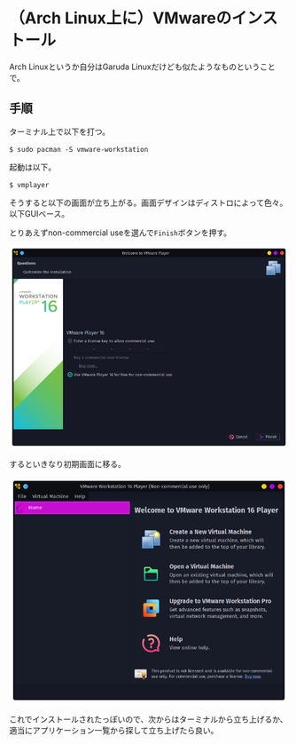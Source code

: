 # （Arch Linux上に）VMwareのインストール

Arch Linuxというか自分はGaruda Linuxだけども似たようなものということで。

## 手順

ターミナル上で以下を打つ。

~~~shell
$ sudo pacman -S vmware-workstation
~~~

起動は以下。

~~~shell
$ vmplayer
~~~

そうすると以下の画面が立ち上がる。画面デザインはディストロによって色々。以下GUIベース。

とりあえずnon-commercial useを選んで`Finish`ボタンを押す。

![image-20211221210315901](image/install_on_arch/image-20211221210315901.png)

するといきなり初期画面に移る。

![image-20211221210602503](image/install_on_arch/image-20211221210602503.png)

これでインストールされたっぽいので、次からはターミナルから立ち上げるか、適当にアプリケーション一覧から探して立ち上げたら良い。
